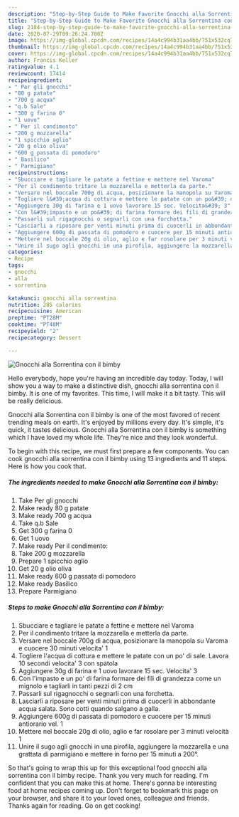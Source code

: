 ```yaml
---
description: "Step-by-Step Guide to Make Favorite Gnocchi alla Sorrentina con il bimby"
title: "Step-by-Step Guide to Make Favorite Gnocchi alla Sorrentina con il bimby"
slug: 2184-step-by-step-guide-to-make-favorite-gnocchi-alla-sorrentina-con-il-bimby
date: 2020-07-29T09:26:24.700Z
image: https://img-global.cpcdn.com/recipes/14a4c994b31aa4bb/751x532cq70/gnocchi-alla-sorrentina-con-il-bimby-recipe-main-photo.jpg
thumbnail: https://img-global.cpcdn.com/recipes/14a4c994b31aa4bb/751x532cq70/gnocchi-alla-sorrentina-con-il-bimby-recipe-main-photo.jpg
cover: https://img-global.cpcdn.com/recipes/14a4c994b31aa4bb/751x532cq70/gnocchi-alla-sorrentina-con-il-bimby-recipe-main-photo.jpg
author: Francis Keller
ratingvalue: 4.1
reviewcount: 17414
recipeingredient:
- " Per gli gnocchi"
- "80 g patate"
- "700 g acqua"
- "q.b Sale"
- "300 g farina 0"
- "1 uovo"
- " Per il condimento"
- "200 g mozzarella"
- "1 spicchio aglio"
- "20 g olio oliva"
- "600 g passata di pomodoro"
- " Basilico"
- " Parmigiano"
recipeinstructions:
- "Sbucciare e tagliare le patate a fettine e mettere nel Varoma"
- "Per il condimento tritare la mozzarella e metterla da parte."
- "Versare nel boccale 700g di acqua, posizionare la manopola su Varoma e cuocere 30 minuti velocita&#39; 1"
- "Togliere l&#39;acqua di cottura e mettere le patate con un po&#39; di sale. Lavora 10 secondi velocita&#39; 3 con spatola"
- "Aggiungere 30g di farina e 1 uovo lavorare 15 sec. Velocita&#39; 3"
- "Con l&#39;impasto e un po&#39; di farina formare dei fili di grandezza come un mignolo e tagliarli in tanti pezzi di 2 cm"
- "Passarli sul rigagnocchi o segnarli con una forchetta."
- "Lasciarli a riposare per venti minuti prima di cuocerli in abbondante acqua salata. Sono cotti quando salgano a galla."
- "Aggiungere 600g di passata di pomodoro e cuocere per 15 minuti antiorario vel. 1"
- "Mettere nel boccale 20g di olio, aglio e far rosolare per 3 minuti velocità 1"
- "Unire il sugo agli gnocchi in una pirofila, aggiungere la mozzarella e una grattata di parmigiano e mettere in forno per 15 minuti a 200°."
categories:
- Recipe
tags:
- gnocchi
- alla
- sorrentina

katakunci: gnocchi alla sorrentina 
nutrition: 285 calories
recipecuisine: American
preptime: "PT28M"
cooktime: "PT48M"
recipeyield: "2"
recipecategory: Dessert

---
```



![Gnocchi alla Sorrentina con il bimby](https://img-global.cpcdn.com/recipes/14a4c994b31aa4bb/751x532cq70/gnocchi-alla-sorrentina-con-il-bimby-recipe-main-photo.jpg)

Hello everybody, hope you're having an incredible day today. Today, I will show you a way to make a distinctive dish, gnocchi alla sorrentina con il bimby. It is one of my favorites. This time, I will make it a bit tasty. This will be really delicious.



Gnocchi alla Sorrentina con il bimby is one of the most favored of recent trending meals on earth. It's enjoyed by millions every day. It's simple, it's quick, it tastes delicious. Gnocchi alla Sorrentina con il bimby is something which I have loved my whole life. They're nice and they look wonderful.


To begin with this recipe, we must first prepare a few components. You can cook gnocchi alla sorrentina con il bimby using 13 ingredients and 11 steps. Here is how you cook that.

<!--inarticleads1-->

##### The ingredients needed to make Gnocchi alla Sorrentina con il bimby:

1. Take  Per gli gnocchi
1. Make ready 80 g patate
1. Make ready 700 g acqua
1. Take q.b Sale
1. Get 300 g farina 0
1. Get 1 uovo
1. Make ready  Per il condimento:
1. Take 200 g mozzarella
1. Prepare 1 spicchio aglio
1. Get 20 g olio oliva
1. Make ready 600 g passata di pomodoro
1. Make ready  Basilico
1. Prepare  Parmigiano




<!--inarticleads2-->

##### Steps to make Gnocchi alla Sorrentina con il bimby:

1. Sbucciare e tagliare le patate a fettine e mettere nel Varoma
1. Per il condimento tritare la mozzarella e metterla da parte.
1. Versare nel boccale 700g di acqua, posizionare la manopola su Varoma e cuocere 30 minuti velocita&#39; 1
1. Togliere l&#39;acqua di cottura e mettere le patate con un po&#39; di sale. Lavora 10 secondi velocita&#39; 3 con spatola
1. Aggiungere 30g di farina e 1 uovo lavorare 15 sec. Velocita&#39; 3
1. Con l&#39;impasto e un po&#39; di farina formare dei fili di grandezza come un mignolo e tagliarli in tanti pezzi di 2 cm
1. Passarli sul rigagnocchi o segnarli con una forchetta.
1. Lasciarli a riposare per venti minuti prima di cuocerli in abbondante acqua salata. Sono cotti quando salgano a galla.
1. Aggiungere 600g di passata di pomodoro e cuocere per 15 minuti antiorario vel. 1
1. Mettere nel boccale 20g di olio, aglio e far rosolare per 3 minuti velocità 1
1. Unire il sugo agli gnocchi in una pirofila, aggiungere la mozzarella e una grattata di parmigiano e mettere in forno per 15 minuti a 200°.




So that's going to wrap this up for this exceptional food gnocchi alla sorrentina con il bimby recipe. Thank you very much for reading. I'm confident that you can make this at home. There's gonna be interesting food at home recipes coming up. Don't forget to bookmark this page on your browser, and share it to your loved ones, colleague and friends. Thanks again for reading. Go on get cooking!

